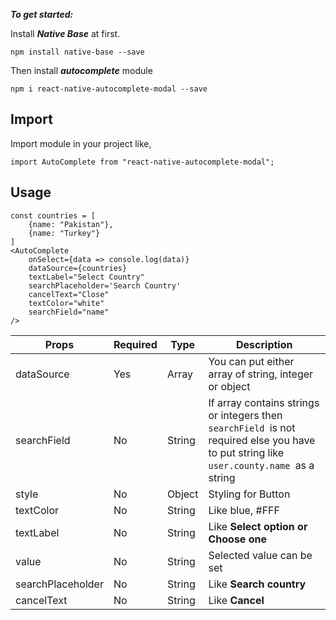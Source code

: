
***To get started:***

Install ***Native Base*** at first.

    npm install native-base --save

Then install ***autocomplete*** module

    npm i react-native-autocomplete-modal --save

## Import

 
Import module in your project like,

    import AutoComplete from "react-native-autocomplete-modal";
    
## Usage

	const countries = [
		{name: "Pakistan"},
		{name: "Turkey"}
	]
    <AutoComplete
        onSelect={data => console.log(data)}
        dataSource={countries}
        textLabel="Select Country"
        searchPlaceholder='Search Country'
        cancelText="Close"
        textColor="white"
        searchField="name"
    />


    
| Props | Required  | Type | Description |
|--|--|--|--|
| dataSource | Yes | Array | You can put either array of string, integer or object
| searchField | No | String | If array contains strings or integers then `searchField `is not required else you have to put string like `user.county.name `as a string
|style| No | Object | Styling for Button
|textColor | No | String | Like blue, #FFF
|textLabel | No | String | Like **Select option or Choose one**
|value|No|String|Selected value can be set
|searchPlaceholder| No | String | Like **Search country**
| cancelText | No | String | Like **Cancel**
